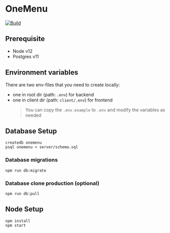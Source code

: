 # OneMenu

[![Build](https://github.com/AnnieLeonia/OneMenu/workflows/Build/badge.svg)](https://github.com/AnnieLeonia/OneMenu/actions?query=workflow%3ABuild+branch%3Amaster)

## Prerequisite

- Node v12
- Postgres v11

## Environment variables

There are two env-files that you need to create locally:

- one in root dir (path: `.env`) for backend
- one in client dir (path: `client/.env`) for frontend
  > You can copy the `.env.example` to `.env` and modify the variables as needed

## Database Setup

```
createdb onemenu
psql onemenu < server/schema.sql
```

### Database migrations

```
npm run db:migrate
```

### Database clone production (optional)

```
npm run db:pull
```

## Node Setup

```
npm install
npm start
```
